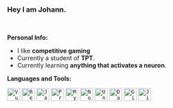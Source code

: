 ### Hey I am  Johann.

<br />

**Personal Info:**

- I like **competitive gaming**
- Currently a student of **TPT**.
- Currently learning **anything that activates a neuron**. 

**Languages and Tools:**  

<code><img height="30" src="https://www.vectorlogo.zone/logos/vuejs/vuejs-icon.svg" alt="Vue.js"></code>
<code><img height="30" src="https://www.vectorlogo.zone/logos/reactjs/reactjs-icon.svg" alt="React.js"></code>
<code><img height="30" src="https://www.vectorlogo.zone/logos/javascript/javascript-icon.svg" alt="Javascript"></code>
<code><img height="30" src="https://raw.githubusercontent.com/gilbarbara/logos/52addcaa18dfecb4df77f3ee0753dca6b98187ad/logos/prisma.svg" alt="Prisma"></code>
<code><img height="30" src="https://www.vectorlogo.zone/logos/mysql/mysql-icon.svg" alt="MySQL"></code>
<code><img height="30" src="https://www.vectorlogo.zone/logos/nodejs/nodejs-icon.svg" alt="Node.js"></code>
<code><img height="30" src="https://www.vectorlogo.zone/logos/unity3d/unity3d-icon.svg" alt="Unity"></code>
<code><img height="30" src="https://raw.githubusercontent.com/gilbarbara/logos/52addcaa18dfecb4df77f3ee0753dca6b98187ad/logos/datagrip.svg" alt="DataGrip"></code>
<code><img height="30" src="https://www.vectorlogo.zone/logos/git-scm/git-scm-icon.svg" alt="Git"></code>
<code><img height="30" src="https://www.vectorlogo.zone/logos/atlassian_jira/atlassian_jira-icon.svg" alt="Jira"></code>


<!--END_SECTION:waka-->
